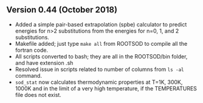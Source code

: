 ## Version 0.44 (October 2018)

- Added a simple pair-based extrapolation (spbe) calculator to predict energies for n>2 substitutions from the energies for n=0, 1, and 2 substitutions. 
- Makefile added; just type ```make all``` from ROOTSOD to compile all the fortran code.
- All scripts converted to bash; they are all in the ROOTSOD/bin folder, and have extension .sh
- Resolved issue in scripts related to number of columns from ```ls -al``` command.
- ```sod_stat``` now calculates thermodynamic properties at T=1K, 300K, 1000K and in the limit of a very high temperature, if the TEMPERATURES file does not exist.
 
